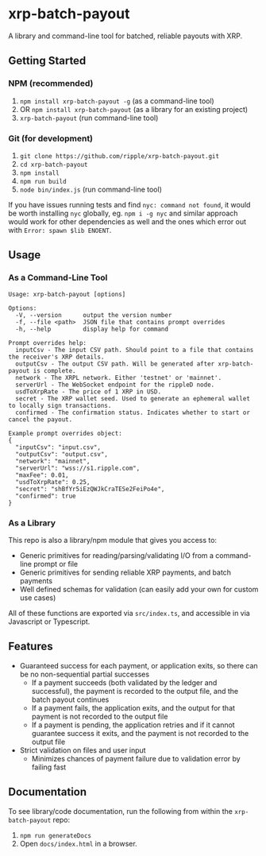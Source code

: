 # xrp-batch-payout

A library and command-line tool for batched, reliable payouts with XRP.

## Getting Started

### NPM (recommended)

1. `npm install xrp-batch-payout -g` (as a command-line tool)
1. OR `npm install xrp-batch-payout` (as a library for an existing project)
1. `xrp-batch-payout` (run command-line tool)

### Git (for development)

1. `git clone https://github.com/ripple/xrp-batch-payout.git`
2. `cd xrp-batch-payout`
3. `npm install`
4. `npm run build`
5. `node bin/index.js` (run command-line tool)

If you have issues running tests and find `nyc: command not found`, it would be
worth installing `nyc` globally, eg. `npm i -g nyc` and similar approach would
work for other dependencies as well and the ones which error out with 
`Error: spawn $lib ENOENT`.

## Usage

### As a Command-Line Tool

```
Usage: xrp-batch-payout [options]

Options:
  -V, --version      output the version number
  -f, --file <path>  JSON file that contains prompt overrides
  -h, --help         display help for command

Prompt overrides help:
  inputCsv - The input CSV path. Should point to a file that contains the receiver's XRP details.
  outputCsv - The output CSV path. Will be generated after xrp-batch-payout is complete.
  network - The XRPL network. Either 'testnet' or 'mainnet'.
  serverUrl - The WebSocket endpoint for the rippleD node.
  usdToXrpRate - The price of 1 XRP in USD.
  secret - The XRP wallet seed. Used to generate an ephemeral wallet to locally sign transactions.
  confirmed - The confirmation status. Indicates whether to start or cancel the payout.

Example prompt overrides object:
{
  "inputCsv": "input.csv",
  "outputCsv": "output.csv",
  "network": "mainnet",
  "serverUrl": "wss://s1.ripple.com",
  "maxFee": 0.01,
  "usdToXrpRate": 0.25,
  "secret": "shBfYr5iEzQWJkCraTESe2FeiPo4e",
  "confirmed": true
}
```

### As a Library

This repo is also a library/npm module that gives you access to:

- Generic primitives for reading/parsing/validating I/O from a command-line prompt or file
- Generic primitives for sending reliable XRP payments, and batch payments
- Well defined schemas for validation (can easily add your own for custom use cases)

All of these functions are exported via `src/index.ts`, and accessible in via Javascript or Typescript.

## Features

- Guaranteed success for each payment, or application exits, so there can be no non-sequential partial successes
  - If a payment succeeds (both validated by the ledger and successful), the payment is recorded to the output file, and the batch payout continues
  - If a payment fails, the application exits, and the output for that payment is not recorded to the output file
  - If a payment is pending, the application retries and if it cannot guarantee success it exits, and the payment is not recorded to the output file
- Strict validation on files and user input
  - Minimizes chances of payment failure due to validation error by failing fast

## Documentation

To see library/code documentation, run the following from within the `xrp-batch-payout` repo:

1. `npm run generateDocs`
2. Open `docs/index.html` in a browser.
